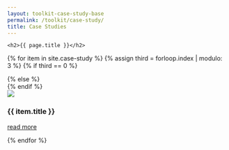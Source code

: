 ```yaml
---
layout: toolkit-case-study-base
permalink: /toolkit/case-study/
title: Case Studies
---
```



<div class="usa-section usa-grid">

	<h2>{{ page.title }}</h2>

{% for item in site.case-study %}
	{% assign third = forloop.index | modulo: 3 %} {% if third == 0 %}
		<div class="usa-width-one-third usa-end-row case-study-list">
				{% else %}
				<div class="usa-width-one-third case-study-list">
						{% endif %}
						<article>
								<a href="{{ item.url | prepend: site.baseurl }}">
									<img src="{{ item.image | prepend: site.baseurl }}">
								</a>
								<div class="infos">
										<h3 class="title">{{ item.title }}</h3>
										<p>
											<a href="{{ item.url | prepend: site.baseurl }}" class="details">read more</a>
										</p>
								</div>
						</article>
		</div>
{% endfor %}
</div>